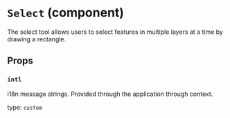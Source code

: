 `Select` (component)
====================

The select tool allows users to select features in multiple layers at a time by drawing a rectangle.

Props
-----

### `intl`

i18n message strings. Provided through the application through context.

type: `custom`

